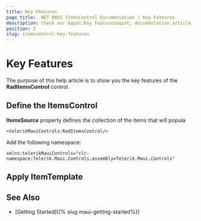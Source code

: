 ```yaml
---
title: Key Features
page_title: .NET MAUI ItemsControl Documentation | Key Features
description: Check our &quot;Key Features&quot; documentation article for Telerik ItemsControl for .NET MAUI.
position: 2
slug: itemscontrol-key-features
---
```


# Key Features

The purpose of this help article is to show you the key features of the **RadItemsControl** control. 

## Define the ItemsControl

**ItemsSource** property defines the collection of the items that will popula

```XAML
<telerikMauiControls:RadItemsControl/>
```

Add the following namespace:

```XAML
xmlns:telerikMauiControls="clr-namespace:Telerik.Maui.Controls;assembly=Telerik.Maui.Controls"
```

## Apply ItemTemplate



## See Also

- [Getting Started]({% slug maui-getting-started%})
